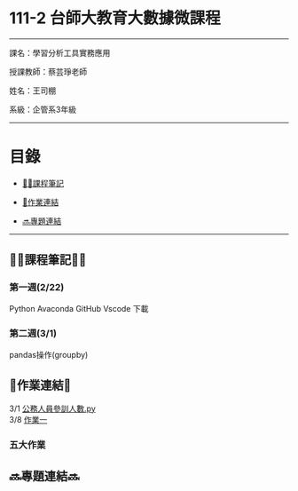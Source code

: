 # 111-2 台師大教育大數據微課程

--------------------

課名：學習分析工具實務應用

授課教師：蔡芸琤老師

姓名：王司棚

系級：企管系3年級

----

# 目錄
* [✍🏻課程筆記](https://github.com/40957024O-steven/README.md/blob/main/README.md#%E8%AA%B2%E7%A8%8B%E7%AD%86%E8%A8%98)

* [📖作業連結](https://github.com/40957024O-steven/README.md/edit/main/README.md#%E4%BD%9C%E6%A5%AD%E9%80%A3%E7%B5%90)

* [🔜專題連結](https://github.com/40957024O-steven/README.md/edit/main/README.md#%E5%B0%88%E9%A1%8C%E9%80%A3%E7%B5%90)

-----

## ✍🏻課程筆記✍🏻
### 第一週(2/22)
Python Avaconda GitHub Vscode 下載
### 第二週(3/1)
pandas操作(groupby)
## 📖作業連結📖
3/1 [公務人員參訓人數.py](https://github.com/40957024O-steven/README.md/blob/main/%E5%85%AC%E5%8B%99%E4%BA%BA%E5%93%A1%E5%8F%83%E8%A8%93%E4%BA%BA%E6%95%B8.py)     
3/8 [作業一](https://github.com/40957024O-steven/NTNUclass/blob/main/%E4%BD%9C%E6%A5%AD%E4%B8%80.py)    
### 五大作業
## 🔜專題連結🔜


